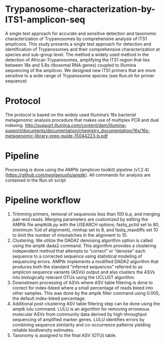 # Trypanosome-characterization-by-ITS1-amplicon-seq
A single test approach for accurate and sensitive detection and taxonomic characterization of Trypanosomes by comprehensive analysis of ITS1 amplicons.
  This study presents a single test approach for detection and identification of Trypanosomes and their comprehensive characterization at species and sub-group level. 
The method a widely used method in the detection of African Trypanosomes, amplifying the ITS1 region that lies between 18s and 5.8s ribosomal RNA genes) coupled to Illumina sequencing of the amplicon.
  We designed new ITS1 primers that are more sensitive to a wide range of Trypanosome species (see Run.sh for primer sequence)
# Protocol
The protocol is based on the widely used Illumina’s 16s bacterial metagenomic analysis procedure that makes use of multiplex PCR and dual indexing. http://support.illumina.com/content/dam/illumina-support/documents/documentation/chemistry_documentation/16s/16s-metagenomic-library-prep-guide-15044223-b.pdf

# Pipeline
Processing is done using the AMPtk (amplicon toolkit) pipeline (v1.2.4) (https://github.com/nextgenusfs/amptk).
All commands for analysis are contained in the Run.sh script 
# Pipeline workflow
1) Trimming primers, removal of sequences less than 100 b.p, and merging pair-end reads. Merging parameters are customized by editing the AMPtk file amptklib.py with the USEARCH options; fastq_pctid set to 80, (minimum %id of alignment), minhsp set to 8, and fastq_maxdiffs set 10 to limit the number of mismatches in the alignment to 10.
2) Clustering; We utilize the DADA2 denoising algorithm option is called using the amptk dada2 command. This algorithm provides a clustering independent method that attempts to “correct” or “denoise” each sequence to a corrected sequence using statistical modeling of sequencing errors. AMPtk implements a modified DADA2 algorithm that produces both the standard “inferred sequences” referred to as amplicon sequence variants (ASVs) output and also clusters the ASVs into biologically relevant OTUs using the UCLUST algorithm.
3) Downstream processing of ASVs where ASV table filtering is done to correct for index-bleed where a small percentage of reads bleed into other samples. This was done by the amptk filter command using 0.005, the default index-bleed percentage. 
4) Additional post-clustering ASV table filtering step can be done using the amptk lulu command. LULU is an algorithm for removing erroneous molecular ASVs from community data derived by high-throughput sequencing of amplified marker genes. LULU identifies errors by combining sequence similarity and co-occurrence patterns yielding reliable biodiversity estimates. 
5) Taxonomy is assigned to the final ASV (OTU) table.
